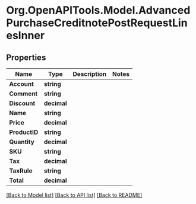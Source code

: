 # Org.OpenAPITools.Model.AdvancedPurchaseCreditnotePostRequestLinesInner

## Properties

Name | Type | Description | Notes
------------ | ------------- | ------------- | -------------
**Account** | **string** |  | 
**Comment** | **string** |  | 
**Discount** | **decimal** |  | 
**Name** | **string** |  | 
**Price** | **decimal** |  | 
**ProductID** | **string** |  | 
**Quantity** | **decimal** |  | 
**SKU** | **string** |  | 
**Tax** | **decimal** |  | 
**TaxRule** | **string** |  | 
**Total** | **decimal** |  | 

[[Back to Model list]](../README.md#documentation-for-models) [[Back to API list]](../README.md#documentation-for-api-endpoints) [[Back to README]](../README.md)

